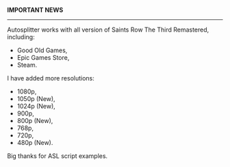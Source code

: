 **IMPORTANT NEWS**
 <hr>
Autosplitter works with all version of Saints Row The Third Remastered, including:

- Good Old Games,
- Epic Games Store,
- Steam.

I have added more resolutions:

- 1080p,
- 1050p (New),
- 1024p (New),
- 900p,
- 800p (New),
- 768p,
- 720p,
- 480p (New).

Big thanks for ASL script examples.
